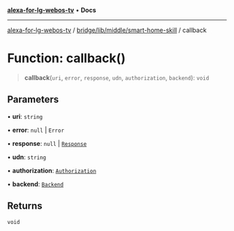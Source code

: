 [**alexa-for-lg-webos-tv**](../../../../../README.md) • **Docs**

***

[alexa-for-lg-webos-tv](../../../../../modules.md) / [bridge/lib/middle/smart-home-skill](../README.md) / callback

# Function: callback()

> **callback**(`uri`, `error`, `response`, `udn`, `authorization`, `backend`): `void`

## Parameters

• **uri**: `string`

• **error**: `null` \| `Error`

• **response**: `null` \| [`Response`](../../../../types/lgtv2/namespaces/export=/interfaces/Response.md)

• **udn**: `string`

• **authorization**: [`Authorization`](../../authorization/classes/Authorization.md)

• **backend**: [`Backend`](../../../backend/classes/Backend.md)

## Returns

`void`
